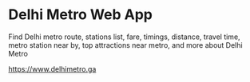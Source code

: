 # Delhi Metro Web App
Find Delhi metro route, stations list, fare, timings, distance, travel time, metro station near by, top attractions near metro, and more about Delhi Metro

https://www.delhimetro.ga
